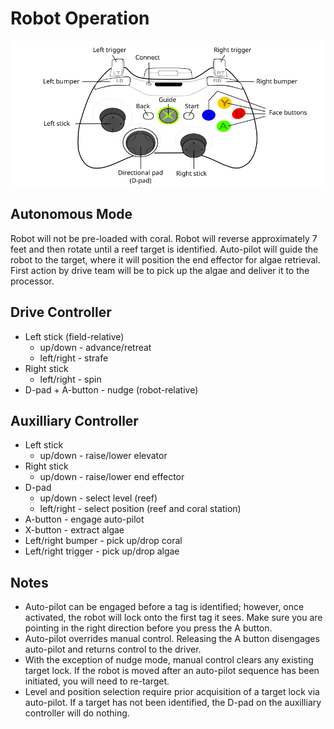 # Robot Operation
<img src="360_controller.png" width="660px"/>

## Autonomous Mode
Robot will not be pre-loaded with coral. Robot will reverse approximately 7 feet and then rotate until a reef target is identified. Auto-pilot will guide the robot to the target, where it will position the end effector for algae retrieval. First action by drive team will be to pick up the algae and deliver it to the processor.

## Drive Controller
* Left stick (field-relative)
  * up/down - advance/retreat
  * left/right - strafe
* Right stick
  * left/right - spin
* D-pad + A-button - nudge (robot-relative)

## Auxilliary Controller
* Left stick
  * up/down - raise/lower elevator
* Right stick
  * up/down - raise/lower end effector
* D-pad
  * up/down - select level (reef)
  * left/right - select position (reef and coral station)
* A-button - engage auto-pilot
* X-button - extract algae
* Left/right bumper - pick up/drop coral 
* Left/right trigger - pick up/drop algae

## Notes
* Auto-pilot can be engaged before a tag is identified; however, once activated, the robot will lock onto the first tag it sees. Make sure you are pointing in the right direction before you press the A button.
* Auto-pilot overrides manual control. Releasing the A button disengages auto-pilot and returns control to the driver.
* With the exception of nudge mode, manual control clears any existing target lock. If the robot is moved after an auto-pilot sequence has been initiated, you will need to re-target.
* Level and position selection require prior acquisition of a target lock via auto-pilot. If a target has not been identified, the D-pad on the auxilliary controller will do nothing.
